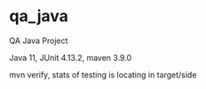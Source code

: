 # qa_java
QA Java Project

Java 11, JUnit 4.13.2, maven 3.9.0

mvn verify, stats of testing is locating in target/side
